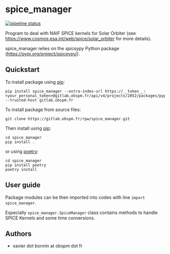 
spice_manager
=============

[![pipeline status](https://gitlab.obspm.fr/rpw/spice_manager/badges/develop/pipeline.svg)](https://gitlab.obspm.fr/rpw/spice_manager/pipelines)

Program to deal with NAIF SPICE kernels for Solar Orbiter (see https://www.cosmos.esa.int/web/spice/solar_orbiter for more details).

spice_manager relies on the *spiceypy* Python package (https://pypi.org/project/spiceypy/).

## Quickstart

To install package using [pip](https://pypi.org/project/pip-tools/):

```
pip install spice_manager --extra-index-url https://__token__:<your_personal_token>@gitlab.obspm.fr/api/v4/projects/2052/packages/pypi/simple --trusted-host gitlab.obspm.fr
```

To install package from source files:

```
git clone https://gitlab.obspm.fr/rpw/spice_manager.git
```

Then install using [pip](https://pypi.org/project/pip-tools/):

```
cd spice_manager
pip install .
```

or using [poetry](https://python-poetry.org/):

```
cd spice_manager
pip install poetry
poetry install
```

## User guide

Package modules can be then imported into codes with line `import spice_manager`.

Especially `spice_manager.SpiceManager` class contains methods to handle SPICE Kernels and some time conversions.

## Authors

- xavier dot bonnin at obspm dot fr
